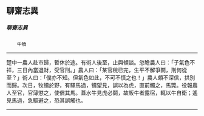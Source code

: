 

## 聊齋志異

##### 聊齋志異
　　`牛犢`

* * *

楚中一農人赴市歸，暫休於途。有術人後至，止與傾談。忽瞻農人曰：「子氣色不祥，三日內當退財，受官刑。」農人曰：「某官稅已完，生平不解爭鬬，刑何從至？」術人曰：「僕亦不知。但氣色如此，不可不慎之也！」農人頗不深信，拱別而歸。次日，牧犢於野，有驛馬過，犢望見，誤以為虎，直前觸之，馬斃。役報農人至官，官薄懲之，使償其馬。蓋水牛見虎必鬬，故販牛者露宿，輒以牛自衛；遙見馬過，急驅避之，恐其誤觸也。

* * *

